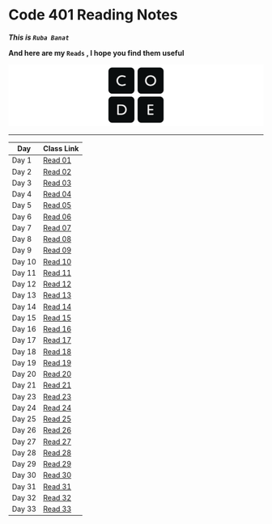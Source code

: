 # Code 401 Reading Notes

***This is `Ruba Banat`***

**And here are my `Reads` , I hope you find them useful**

![notes](imgs/logo-code-dot-org_orig.png)

---


Day | Class Link
------------ | -------------
Day 1 | [Read 01](https://rubabanat.github.io/Reading-Nots-401/read-01)
Day 2 | [Read 02](https://rubabanat.github.io/Reading-Nots-401/read-02)
Day 3 | [Read 03](https://rubabanat.github.io/Reading-Nots-401/read-03)
Day 4 | [Read 04](https://rubabanat.github.io/Reading-Nots-401/read-04)
Day 5 | [Read 05](https://rubabanat.github.io/Reading-Nots-401/read-05)
Day 6 | [Read 06](https://rubabanat.github.io/Reading-Nots-401/read-06)
Day 7 | [Read 07](https://rubabanat.github.io/Reading-Nots-401/read-07)
Day 8 | [Read 08](https://rubabanat.github.io/Reading-Nots-401/read-08)
Day 9 | [Read 09](https://rubabanat.github.io/Reading-Nots-401/read-09)
Day 10| [Read 10](https://rubabanat.github.io/Reading-Nots-401/read-10)
Day 11| [Read 11](https://rubabanat.github.io/Reading-Nots-401/read-11)
Day 12| [Read 12](https://rubabanat.github.io/Reading-Nots-401/read-12)
Day 13| [Read 13](https://rubabanat.github.io/Reading-Nots-401/read-13)
Day 14| [Read 14](https://rubabanat.github.io/Reading-Nots-401/read-14)
Day 15| [Read 15](https://rubabanat.github.io/Reading-Nots-401/read-15)
Day 16| [Read 16](https://rubabanat.github.io/Reading-Nots-401/read-16)
Day 17| [Read 17](https://rubabanat.github.io/Reading-Nots-401/read-17)
Day 18| [Read 18](https://rubabanat.github.io/Reading-Nots-401/read-18)
Day 19| [Read 19](https://rubabanat.github.io/Reading-Nots-401/read-19)
Day 20| [Read 20](https://rubabanat.github.io/Reading-Nots-401/read-20)
Day 21| [Read 21](https://rubabanat.github.io/Reading-Nots-401/read-21)
Day 23| [Read 23](https://rubabanat.github.io/Reading-Nots-401/read-23)
Day 24| [Read 24](https://rubabanat.github.io/Reading-Nots-401/read-24)
Day 25| [Read 25](https://rubabanat.github.io/Reading-Nots-401/read-25)
Day 26| [Read 26](https://rubabanat.github.io/Reading-Nots-401/read-26)
Day 27| [Read 27](https://rubabanat.github.io/Reading-Nots-401/read-27)
Day 28| [Read 28](https://rubabanat.github.io/Reading-Nots-401/read-28)
Day 29| [Read 29](https://rubabanat.github.io/Reading-Nots-401/read-29)
Day 30| [Read 30](https://rubabanat.github.io/Reading-Nots-401/read-30)
Day 31| [Read 31](https://rubabanat.github.io/Reading-Nots-401/read-31)
Day 32| [Read 32](https://rubabanat.github.io/Reading-Nots-401/read-32)
Day 33| [Read 33](https://rubabanat.github.io/Reading-Nots-401/read-33)


